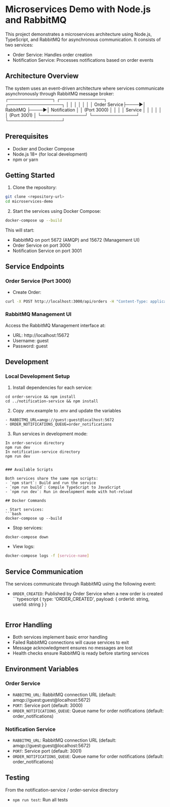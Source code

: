 # Microservices Demo with Node.js and RabbitMQ

This project demonstrates a microservices architecture using Node.js, TypeScript, and RabbitMQ for asynchronous communication. It consists of two services:
- Order Service: Handles order creation
- Notification Service: Processes notifications based on order events

## Architecture Overview

The system uses an event-driven architecture where services communicate asynchronously through RabbitMQ message broker: 
┌──────────────┐ ┌──────────────┐ ┌─────────────────┐
│ │ │ │ │ │
│ Order Service├────►│ RabbitMQ ├────►│ Notification │
│ (Port 3000) │ │ │ │ Service │
│ │ │ │ │ (Port 3001) │
└──────────────┘ └──────────────┘ └─────────────────┘


## Prerequisites

- Docker and Docker Compose
- Node.js 18+ (for local development)
- npm or yarn


## Getting Started

1. Clone the repository:
```bash
git clone <repository-url>
cd microservices-demo
```
2. Start the services using Docker Compose:
```bash
docker-compose up --build
```
This will start:
- RabbitMQ on port 5672 (AMQP) and 15672 (Management UI)
- Order Service on port 3000
- Notification Service on port 3001

## Service Endpoints

### Order Service (Port 3000)

- Create Order:
```bash
curl -X POST http://localhost:3000/api/orders -H "Content-Type: application/json" -d "{\"userId\": \"123\", \"items\": [{\"productId\": \"456\", \"quantity\": 1}]}"
```

### RabbitMQ Management UI

Access the RabbitMQ Management interface at:
- URL: http://localhost:15672
- Username: guest
- Password: guest

## Development

### Local Development Setup

1. Install dependencies for each service:
``` 
cd order-service && npm install
cd ../notification-service && npm install
```

2. Copy .env.example to .env and update the variables
```
- RABBITMQ_URL=amqp://guest:guest@localhost:5672
- ORDER_NOTIFICATIONS_QUEUE=order_notifications
```

3. Run services in development mode:
```
In order-service directory
npm run dev
In notification-service directory
npm run dev


### Available Scripts

Both services share the same npm scripts:
- `npm start`: Build and run the service
- `npm run build`: Compile TypeScript to JavaScript
- `npm run dev`: Run in development mode with hot-reload

## Docker Commands

- Start services:
```bash
docker-compose up --build
```

- Stop services:
```bash
docker-compose down
```
- View logs:
```bash
docker-compose logs -f [service-name]
```


## Service Communication

The services communicate through RabbitMQ using the following event:

- `ORDER_CREATED`: Published by Order Service when a new order is created
      ```typescript
  {
    type: 'ORDER_CREATED',
    payload: {
      orderId: string,
      userId: string
    }
  }
  ``` 

## Error Handling

- Both services implement basic error handling
- Failed RabbitMQ connections will cause services to exit
- Message acknowledgment ensures no messages are lost
- Health checks ensure RabbitMQ is ready before starting services

## Environment Variables

### Order Service
- `RABBITMQ_URL`: RabbitMQ connection URL (default: amqp://guest:guest@localhost:5672)
- `PORT`: Service port (default: 3000)
- `ORDER_NOTIFICATIONS_QUEUE`: Queue name for order notifications (default: order_notifications)
### Notification Service
- `RABBITMQ_URL`: RabbitMQ connection URL (default: amqp://guest:guest@localhost:5672)
- `PORT`: Service port (default: 3001)
- `ORDER_NOTIFICATIONS_QUEUE`: Queue name for order notifications (default: order_notifications)

## Testing
From the notification-service / order-service directory
- `npm run test`: Run all tests


